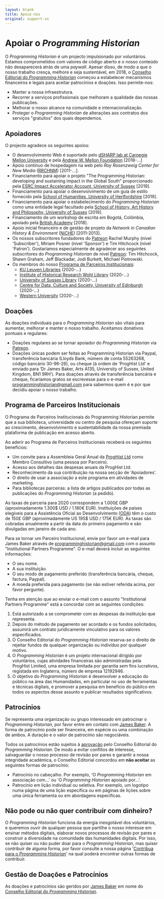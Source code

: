 ```yaml
---
layout: blank
title: Apoie-nos
original: support-us
---
```


# Apoiar o _Programming Historian_

O *Programming Historian* é um projecto impulsionado por voluntários. Estamos comprometidos com valores de código aberto e o nosso conteúdo não desaparecerá atrás de uma *paywall*. Apesar disso, de modo a que o nosso trabalho cresça, melhore e seja sustentável, em 2018, o [Conselho Editorial do *Programming Historian*](/pt/equipe) começou a estabelecer mecanismos financeiros e legais para aceitar patrocínios e doações. Isso permite-nos:

- Manter a nossa infraestrutura.
- Recorrer a serviços profissionais que melhoram a qualidade das nossas publicações.
- Melhorar o nosso alcance na comunidade e internacionalização.
- Proteger o *Programming Historian* de alterações aos contratos dos serviços "gratuitos" dos quais dependemos. 

## Apoiadores

O projecto agradece os seguintes apoios:

- O desenvolvimento Web é suportado pelo [dSHARP lab at Carnegie Mellon University](http://dsharp.library.cmu.edu/) e pela [Andrew W. Mellon Foundation](https://mellon.org/) [2018-...]
- Apoio contínuo de hospedagem na web pelo *Roy Rosenzweig Center for New Media* ([RRCHNM](http://chnm.gmu.edu/)) [2011-...].
- Financiamento para apoiar o projeto "The Programming Historian: developing and sustaining impact in the Global South" proporcionado pela [ESRC Impact Accelerator Account, University of Sussex](http://www.sussex.ac.uk/staff/research/rqi/rqi_information_and_support/rqi_impact_funding/if-esrciaa/) [2019].
- Financiamento para apoiar o desenvolvimento de um guia de estilo fornecido pela [School of Humanities, University of Hertfordshire](https://www.herts.ac.uk/study/schools-of-study/humanities) [2019].
- Financiamento para apoiar o estabelecimento do *Programming Historian* como uma entidade legal facultado pela [School of History, Art History and Philosophy, University of Sussex](http://www.sussex.ac.uk/hahp/) [2019].
- Financiamento de um workshop de escrita em Bogotá, Colômbia, apoiado pela [British Academy](https://www.britac.ac.uk/) [2018].
- Apoio inicial financeiro e de gestão de projeto da *Network in Canadian History & Environment* ([NiCHE](http://niche-canada.org/)) [2011-2013].
- Os nossos subscritores fundadores do [Patreon](https://www.patreon.com/theprogramminghistorian) Rachel Murphy (nível 'Subscriber'), Miriam Posner (nível 'Sponsor') e Tim Hitchcock (nível 'Patron'). Gostaríamos especialmente de agradecer aos seguintes subscritores do *Programming Historian* de nível [Patreon](https://www.patreon.com/theprogramminghistorian): Tim Hitchcock, Shawn Graham, Jeff Blackadar, Jodi Burkett, Michael Piotrowski.
- Os membros do nosso [Programa de Parceiros Institucionais](en/support-us#institutional-partner-programme):
  - [KU Leuven Libraries](https://bib.kuleuven.be/) (2020-...)
  - [Institute of Historical Research Wohl Library](https://www.history.ac.uk/library) (2020-...)
  - [University of Sussex Library](https://www.sussex.ac.uk/library/) (2020-...)
  - [Centre for Data, Culture and Society, University of Edinburgh](https://www.cdcs.ed.ac.uk/) (2020-...)
  - [Western University](https://www.uwo.ca/) (2020-...)
  
## Doações

As doações individuais para o *Programming Historian* são vitais para aumentar, melhorar e manter o nosso trabalho. Aceitamos donativos pontuais e regulares:

- Doações regulares ao se tornar apoiador do *Programming Historian* via [Patreon](https://www.patreon.com/theprogramminghistorian).
- Doações únicas podem ser feitas ao Programming Historian via Paypal, transferência bancária (Lloyds Bank, número de conta 55263268, código bancário 30-96-26), ou cheque (à ordem de 'ProgHist Ltd' e enviado para ‘Dr James Baker, Arts A135, University of Sussex, United Kingdom, BN1 9RH’). Para doações através de transferência bancária e cheque, ficaríamos gratos se escrevesse para o e-mail <a href="mailto:programminghistorian@gmail.com">programminghistorian@gmail.com</a> para sabermos quem é e por que decidiu apoiar o nosso trabalho.

## Programa de Parceiros Institucionais

O Programa de Parceiros Institucionais do Programming Historian permite que a sua biblioteca, universidade ou centro de pesquisa ofereçam suporte ao crescimento, desenvolvimento e sustentabilidade da nossa premiada plataforma de publicação em acesso aberto.

Ao aderir ao Programa de Parceiros Institucionais receberá os seguintes benefícios:

- Um convite para a Assembleia Geral Anual da [ProgHist Ltd](https://beta.companieshouse.gov.uk/company/12192946) como Membro Consultivo (uma pessoa por Parceiro).
- Acesso aos detalhes das despesas anuais da ProgHist Ltd.
- Reconhecimento da sua contribuição na nossa secção de 'Apoiadores'.
- O direito de usar a associação a este programa em atividades de marketing.
- Para bibliotecas parceiras: a lista de artigos publicados por todas as publicações do *Programming Historian* (a pedido).

As taxas de parceria para 2020 correspondem a 1.000£ GBP (aproximadamente 1.300$ USD / 1.180€ EUR). Instituições de países elegíveis para a Assistência Oficial ao Desenvolvimento ([ODA](http://www.oecd.org/dac/financing-sustainable-development/development-finance-standards/daclist.htm)) têm o custo de 150£ GBP (aproximadamente US 195$ USD / 175€ EUR). As taxas são cobradas anualmente a partir da data do primeiro pagamento e são divulgadas em janeiro de cada ano.

Para se tornar um Parceiro Institucional, envie por favor um e-mail para James Baker através de <a href="mailto:programminghistorian@gmail.com">programminghistorian@gmail.com</a> com o assunto "Institutional Partners Programme". O e-mail deverá incluir as seguintes informações:

- O seu nome.
- A sua instituição.
- O seu modo de pagamento preferido (transferência bancária, cheque, factura, Paypal).
- A moeda preferida para pagamento (se não estiver referida acima, por favor pergunte).

Tenha em atenção que ao enviar o e-mail com o assunto "Institutional Partners Programme" está a concordar com as seguintes condições:

1. Está autorizado a se comprometer com as despesas da instituição que representa.
2. Depois do método de pagamento ser acordado e os fundos solicitados, assumirá um contrato juridicamente vinculativo para os valores especificados.
3. O Conselho Editorial do *Programming Historian* reserva-se o direito de rejeitar fundos de qualquer organização ou indivíduo por qualquer motivo.
4. O *Programming Historian* é um projeto internacional dirigido por voluntários, cujas atividades financeiras são administradas pela ProgHist Limited, uma empresa limitada por garantia sem fins lucrativos, registada em Inglaterra, número de empresa 12192946.
5. O objetivo do *Programming Historian* é desenvolver a educação do público na área das Humanidades, em particular no uso de ferramentas e técnicas digitais, e promover a pesquisa em benefício do público em todos os aspectos desse assunto e publicar resultados significativos.

## Patrocínios

Se representa uma organização ou grupo interessado em patrocinar o *Programming Historian*, por favor entre em contato com [James Baker](https://github.com/drjwbaker). A forma de patrocínio pode ser financeira, em espécie ou uma combinação de ambos. A duração e o valor de patrocínio são negociáveis.

Todos os patrocínios estão sujeitos à [aprovação](https://github.com/programminghistorian/jekyll/wiki/Programming-Historian-Governance) pelo Conselho Editorial do *Programming Historian*. De modo a evitar conflitos de interesse, salvaguardar o nosso processo de revisão por pares e garantir a nossa integridade académica, o Conselho Editorial concordou em **não aceitar** as seguintes formas de patrocínio:

- Patrocínio no cabeçalho. Por exemplo, 'O *Programming Historian* em associação com...' ou 'O *Programming Historian* apoiado por...'.
- Patrocínio em lição individual ou seletiva. Por exemplo, um logotipo numa página de uma lição específica ou em páginas de lições sobre uma única ferramenta ou em abordagens específicas.

## Não pode ou não quer contribuir com dinheiro?

O *Programming Historian* funciona da energia inesgotável dos voluntários, e queremos ouvir de qualquer pessoa que partilhe o nosso interesse em ensinar métodos digitais, elaborar novos processos de revisão por pares e construir a diversidade na comunidade das humanidades digitais. Por isso, se não quiser ou não puder doar para o *Programming Historian*, mas quiser contribuir de alguma forma, por favor consulte a nossa página '[Contribua para o *Programming Historian*](/pt/contribua)' na qual poderá encontrar outras formas de contribuir.

## Gestão de Doações e Patrocínios

As doações e patrocínios são geridos por [James Baker](https://github.com/drjwbaker) em nome do [Conselho Editorial do *Programming Historian*](/pt/equipe).

